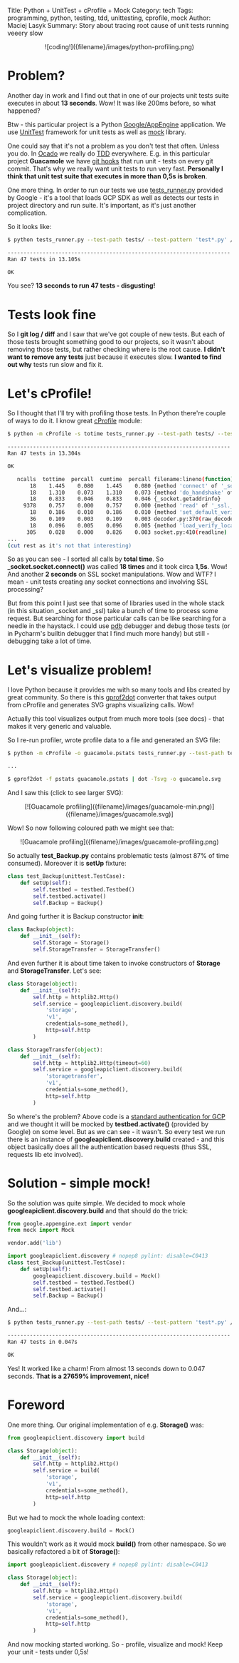 Title: Python + UnitTest + cProfile + Mock
Category: tech
Tags: programming, python, testing, tdd, unittesting, cprofile, mock
Author: Maciej Lasyk
Summary: Story about tracing root cause of unit tests running veeery slow

<center>![coding!]({filename}/images/python-profiling.png)</center>

# Problem? #

Another day in work and I find out that in one of our projects unit tests suite 
executes in about **13 seconds**. Wow! It was like 200ms before, so what 
happened?

Btw - this particular project is a Python 
[Google/AppEngine](https://cloud.google.com/appengine/) application. We use 
[UnitTest](https://docs.python.org/2/library/unittest.html) framework for unit
tests as well as [mock](https://pypi.python.org/pypi/mock/) library.

One could say that it's not a problem as you don't test that often. Unless you
do. In [Ocado](http://www.ocadotechnology.com/) we really do 
[TDD](https://en.wikipedia.org/wiki/Test-driven_development) everywhere. E.g.
in this particular project **Guacamole** we have [git hooks](https://git-scm.com/book/en/v2/Customizing-Git-Git-Hooks) 
that run unit - tests on every git commit. That's why we really want unit tests
to run very fast. **Personally I think that unit test suite that executes in 
more than 0,5s is broken**.

One more thing. In order to run our tests we use [tests_runner.py](https://github.com/GoogleCloudPlatform/python-docs-samples/blob/master/appengine/standard/localtesting/runner.py) 
provided by Google - it's a tool that loads GCP SDK as well as detects our 
tests in project directory and run suite. It's important, as it's just another 
complication.

So it looks like:

```bash
$ python tests_runner.py --test-path tests/ --test-pattern 'test*.py' /home/somewhere/google-cloud-sdk

----------------------------------------------------------------------
Ran 47 tests in 13.105s

OK

```

You see? **13 seconds to run 47 tests - disgusting!**

# Tests look fine #

So I **git log / diff** and I saw that we've got couple of new tests. But each 
of those tests brought something good to our projects, so it wasn't about 
removing those tests, but rather checking where is the root cause. 
**I didn't want to remove any tests** just because it executes slow. **I 
wanted to find out why** tests run slow and fix it.

# Let's cProfile! #

So I thought that I'll try with profiling those tests. In Python there're 
couple of ways to do it. I know great [cProfile](https://docs.python.org/2/library/profile.html)
module:

```bash
$ python -m cProfile -s totime tests_runner.py --test-path tests/ --test-pattern 'test*.py' /home/somewhere/google-cloud-sdk

----------------------------------------------------------------------
Ran 47 tests in 13.304s

OK

   ncalls  tottime  percall  cumtime  percall filename:lineno(function)
       18    1.445    0.080    1.445    0.080 {method 'connect' of '_socket.socket' objects}
       18    1.310    0.073    1.310    0.073 {method 'do_handshake' of '_ssl._SSLSocket' objects}
       18    0.833    0.046    0.833    0.046 {_socket.getaddrinfo}
     9378    0.757    0.000    0.757    0.000 {method 'read' of '_ssl._SSLSocket' objects}
       18    0.186    0.010    0.186    0.010 {method 'set_default_verify_paths' of '_ssl._SSLContext' objects}
       36    0.109    0.003    0.109    0.003 decoder.py:370(raw_decode)
       18    0.096    0.005    0.096    0.005 {method 'load_verify_locations' of '_ssl._SSLContext' objects}
      305    0.028    0.000    0.826    0.003 socket.py:410(readline)
...
(cut rest as it's not that interesting)

```

So as you can see - I sorted all calls by **total time**. So **_socket.socket.connect()** 
was called **18 times** and it took circa **1,5s**. Wow! And another 
**2 seconds** on SSL socket manipulations. Wow and WTF? I mean - unit tests
creating any socket connections and involving SSL processing?

But from this point I just see that some of libraries used in the whole stack
(in this situation _socket and _ssl) take a bunch of time to process some
request. But searching for those particular calls can be like searching for a
needle in the haystack. I could use [pdb](https://docs.python.org/2/library/pdb.html)
debugger and debug those tests (or in Pycharm's builtin debugger that I find 
much more handy) but still - debugging take a lot of time.

# Let's visualize problem! #

I love Python because it provides me with so many tools and libs created by
great community. So there is this [gprof2dot](https://github.com/jrfonseca/gprof2dot)
converter that takes output from cProfile and generates SVG graphs visualizing
calls. Wow!

Actually this tool visualizes output from much more tools (see docs) - that
makes it very generic and valuable.

So I re-run profiler, wrote profile data to a file and generated an SVG file:

```bash
$ python -m cProfile -o guacamole.pstats tests_runner.py --test-path tests/ --test-pattern 'test*.py' /home/somewhere/google-cloud-sdk

...

$ gprof2dot -f pstats guacamole.pstats | dot -Tsvg -o guacamole.svg
```

And I saw this (click to see larger SVG):

<center>[![Guacamole profiling]({filename}/images/guacamole-min.png)]({filename}/images/guacamole.svg)]</center>

Wow! So now following coloured path we might see that:

<center>![Guacamole profiling]({filename}/images/guacamole-profiling.png)</center>

So actually **test_Backup.py** contains problematic tests (almost 87% of time 
consumed). Moreover it is **setUp** fixture:

```python
class test_Backup(unittest.TestCase):
    def setUp(self):
        self.testbed = testbed.Testbed()
        self.testbed.activate()
        self.Backup = Backup()
```

And going further it is Backup constructor __init__:

```python
class Backup(object):
    def __init__(self):
        self.Storage = Storage()
        self.StorageTransfer = StorageTransfer()
```

And even further it is about time taken to invoke constructors of **Storage**
and **StorageTransfer**. Let's see:

```python
class Storage(object):
    def __init__(self):
        self.http = httplib2.Http()
        self.service = googleapiclient.discovery.build(
            'storage',
            'v1',
            credentials=some_method(),
            http=self.http
        )
```

```python
class StorageTransfer(object):
    def __init__(self):
        self.http = httplib2.Http(timeout=60)
        self.service = googleapiclient.discovery.build(
            'storagetransfer',
            'v1',
            credentials=some_method(),
            http=self.http
        )
```

So where's the problem? Above code is a [standard authentication for GCP](https://github.com/GoogleCloudPlatform/python-docs-samples/blob/master/storage/transfer_service/create_client.py)
and we thought it will be mocked by **testbed.activate()** (provided by Google) 
on some level. But as we can see - it wasn't. So every test we run there is an 
instance of **googleapiclient.discovery.build** created - and this object 
basically does all the authentication based requests (thus SSL, requests lib 
etc involved).

# Solution - simple mock! #

So the solution was quite simple. We decided to mock whole
**googleapiclient.discovery.build** and that should do the trick:

```python
from google.appengine.ext import vendor
from mock import Mock

vendor.add('lib')

import googleapiclient.discovery # nopep8 pylint: disable=C0413
class test_Backup(unittest.TestCase):
    def setUp(self):
        googleapiclient.discovery.build = Mock()
        self.testbed = testbed.Testbed()
        self.testbed.activate()
        self.Backup = Backup()
```

And...:

```bash
$ python tests_runner.py --test-path tests/ --test-pattern 'test*.py' /home/somewhere/google-cloud-sdk

----------------------------------------------------------------------
Ran 47 tests in 0.047s

OK

```

Yes! It worked like a charm! From almost 13 seconds down to 0.047 seconds. 
**That is a 27659% improvement, nice!**

# Foreword #

One more thing. Our original implementation of e.g. **Storage()** was:

```python
from googleapiclient.discovery import build

class Storage(object):
    def __init__(self):
        self.http = httplib2.Http()
        self.service = build(
            'storage',
            'v1',
            credentials=some_method(),
            http=self.http
        )
```

But we had to mock the whole loading context:

```python
googleapiclient.discovery.build = Mock()
```

This wouldn't work as it would mock **build()** from other namespace. So we
basically refactored a bit of **Storage()**:

```python
import googleapiclient.discovery # nopep8 pylint: disable=C0413

class Storage(object):
    def __init__(self):
        self.http = httplib2.Http()
        self.service = googleapiclient.discovery.build(
            'storage',
            'v1',
            credentials=some_method(),
            http=self.http
        )
```

And now mocking started working. So - profile, visualize and mock! Keep your 
unit - tests under 0,5s!
